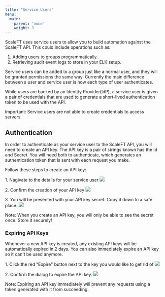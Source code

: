 ```yaml
---
title: "Service Users"
menu:
  main:
    parent: 'none'
    weight: 3
---
```


ScaleFT uses service users to allow you to build automation against the
ScaleFT API. This could include operations such as:

1. Adding users to groups programmatically.
2. Retrieving audit event logs to store in your ELK setup.

Service users can be added to a group just like a normal user, and they
will be granted permissions the same way. Currently the main difference
between a user and service user is how each type of user authenticates.

While users are backed by an Identity Provider(IdP), a service user is
given a pair of credentials that are used to generate a short-lived
authentication token to be used with the API.

<div class="alert alert-warning">
Important: Service users are not able to create credentials to access servers.
</div>

## Authentication

In order to authenticate as your service user to the ScaleFT API, you will need to create an
API key. The API key is a pair of strings known has the Id and Secret.
You will need both to authenticate, which generates an authentication
token that is sent with each request you make.

Follow these steps to create an API key:

1\. Nagivate to the details for your service user
<img src="/docs/static/view-a-service-user.png" style="max-height: 621px;" />

2\. Confirm the creation of your API key
<img src="/docs/static/create-service-user-api-key.png" style="max-height: 621px;" />

3\. You will be presented with your API key secret. Copy it down to a safe place.
<img src="/docs/static/service-user-api-key-rotated.png" style="max-height: 621px;" />
<div class="alert alert-info">
Note: When you create an API key, you will only be able to see the secret once. Store it securely!
</div>

### Expiring API Keys

Whenever a new API key is created, any existing API keys will be
automatically expired in 2 days. You can also immediately expire an API
key so it can't be used anymore.

1\. Click the red "Expire" button next to the key you would like to get rid of
<img src="/docs/static/created-api-key-for-service-user.png" style="max-height: 621px;" />

2\. Confirm the dialog to expire the API key.
<img src="/docs/static/expire-service-user-api-key.png" style="max-height: 621px;" />
<div class="alert alert-danger">
Note: Expiring an API key immediately will prevent any requests using a token generated with it from succeeding.
</div>
